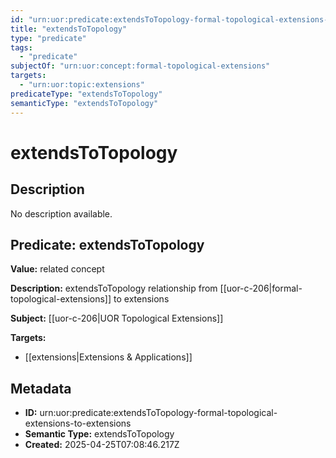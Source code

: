 ```yaml
---
id: "urn:uor:predicate:extendsToTopology-formal-topological-extensions-to-extensions"
title: "extendsToTopology"
type: "predicate"
tags:
  - "predicate"
subjectOf: "urn:uor:concept:formal-topological-extensions"
targets:
  - "urn:uor:topic:extensions"
predicateType: "extendsToTopology"
semanticType: "extendsToTopology"
---
```


# extendsToTopology

## Description

No description available.

## Predicate: extendsToTopology

**Value:** related concept

**Description:** extendsToTopology relationship from [[uor-c-206|formal-topological-extensions]] to extensions

**Subject:** [[uor-c-206|UOR Topological Extensions]]

**Targets:**

- [[extensions|Extensions & Applications]]

## Metadata

- **ID:** urn:uor:predicate:extendsToTopology-formal-topological-extensions-to-extensions
- **Semantic Type:** extendsToTopology
- **Created:** 2025-04-25T07:08:46.217Z

